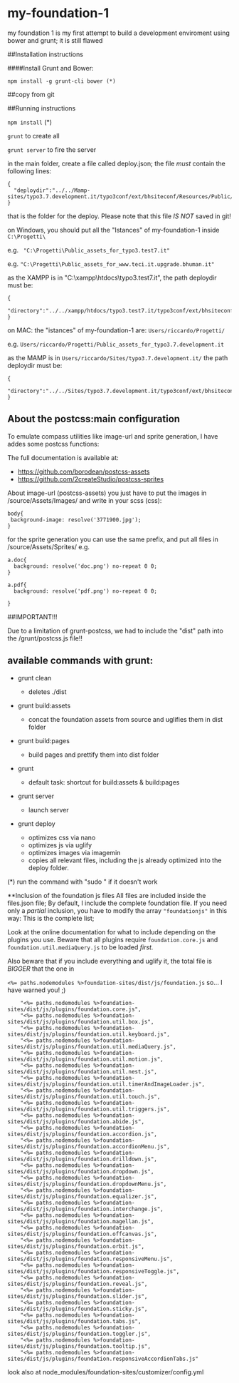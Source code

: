 # my-foundation-1
my foundation 1 is my first attempt to build a development enviroment using bower and grunt; it is still flawed

##Installation instructions 

####Install Grunt and Bower:  

`npm install -g grunt-cli bower (*)`




##copy from git


##Running instructions 

`npm install` (*)

`grunt` to create all

`grunt server` to fire the server


in the main folder, create a file called deploy.json; the file *must* contain the following lines:

```
{
  "deploydir":"../../Mamp-sites/typo3.7.development.it/typo3conf/ext/bhsiteconf/Resources/Public/"
}
```

that is the folder for the deploy. Please note that this file _IS NOT_ saved in git! 

on Windows, you should put all the "Istances" of my-foundation-1  inside `C:\Progetti\`
 
 e.g. ` "C:\Progetti\Public_assets_for_typo3.test7.it"`
 
 e.g. `"C:\Progetti\Public_assets_for_www.teci.it.upgrade.bhuman.it"`  
  
 as the XAMPP is in "C:\xampp\htdocs\typo3.test7.it", the path deploydir must be:

```
{
	"directory":"../../xampp/htdocs/typo3.test7.it/typo3conf/ext/bhsiteconf/Resources/Public/"
}
```

on MAC:  the "istances" of my-foundation-1 are: `Users/riccardo/Progetti/`

e.g. `Users/riccardo/Progetti/Public_assets_for_typo3.7.development.it`

as the MAMP is in  `Users/riccardo/Sites/typo3.7.development.it/` the path deploydir must be:
```
{
	"directory":"../../Sites/typo3.7.development.it/typo3conf/ext/bhsiteconf/Resources/Public/"
}
```

## About the postcss:main configuration

To emulate compass utilities like image-url and sprite generation, I have addes some postcss functions:

The full documentation is available at:

- https://github.com/borodean/postcss-assets
- https://github.com/2createStudio/postcss-sprites

About image-url (postcss-assets) you just have to put the images in /source/Assets/Images/ and write in your scss (css):


```
body{
 background-image: resolve('3771900.jpg');
}
```

for the sprite generation you can use the same prefix, and put all files in /source/Assets/Sprites/ e.g.

```
a.doc{
  background: resolve('doc.png') no-repeat 0 0;
}

a.pdf{
  background: resolve('pdf.png') no-repeat 0 0;

}
```
##IMPORTANT!!! 

Due to a limitation of grunt-postcss, we had to include the "dist" path into the /grunt/postcss.js file!!

## available commands with grunt:

- grunt clean
	- deletes ./dist

- grunt build:assets
	- 	concat the foundation assets from source and uglifies them in dist folder
- grunt build:pages
	- build pages and prettify them into dist folder
- grunt
	- default task: shortcut for build:assets & build:pages

- grunt server
	- launch server

- grunt deploy
	- optimizes css via nano 
  - optimizes js via uglify
  - optimizes images via imagemin
  - copies all relevant files, including the js already optimized into the deploy folder.	



(*) run the command with "sudo " if it doesn't work



**Inclusion of the foundation js files
All files are included inside the files.json file;
By default, I include the complete foundation file. If you need only a _partial_ inclusion, you have to modify the array `"foundationjs"` in this way:
This is the complete list;

Look at the online documentation for what to include depending on the plugins you use.
Beware that all plugins require `foundation.core.js` and `foundation.util.mediaQuery.js` to be loaded _first._

Also beware that if you include everything and uglify it, the total file is _BIGGER_ that the one in 

`<%= paths.nodemodules %>foundation-sites/dist/js/foundation.js` so... I have warned you! ;)

```
    "<%= paths.nodemodules %>foundation-sites/dist/js/plugins/foundation.core.js",    
    "<%= paths.nodemodules %>foundation-sites/dist/js/plugins/foundation.util.box.js",
    "<%= paths.nodemodules %>foundation-sites/dist/js/plugins/foundation.util.keyboard.js",
    "<%= paths.nodemodules %>foundation-sites/dist/js/plugins/foundation.util.mediaQuery.js",      
    "<%= paths.nodemodules %>foundation-sites/dist/js/plugins/foundation.util.motion.js",        
    "<%= paths.nodemodules %>foundation-sites/dist/js/plugins/foundation.util.nest.js",   
    "<%= paths.nodemodules %>foundation-sites/dist/js/plugins/foundation.util.timerAndImageLoader.js",
    "<%= paths.nodemodules %>foundation-sites/dist/js/plugins/foundation.util.touch.js",
    "<%= paths.nodemodules %>foundation-sites/dist/js/plugins/foundation.util.triggers.js",               
    "<%= paths.nodemodules %>foundation-sites/dist/js/plugins/foundation.abide.js",
    "<%= paths.nodemodules %>foundation-sites/dist/js/plugins/foundation.accordion.js",
    "<%= paths.nodemodules %>foundation-sites/dist/js/plugins/foundation.accordionMenu.js",    
    "<%= paths.nodemodules %>foundation-sites/dist/js/plugins/foundation.drilldown.js",
    "<%= paths.nodemodules %>foundation-sites/dist/js/plugins/foundation.dropdown.js",
    "<%= paths.nodemodules %>foundation-sites/dist/js/plugins/foundation.dropdownMenu.js",    
    "<%= paths.nodemodules %>foundation-sites/dist/js/plugins/foundation.equalizer.js",
    "<%= paths.nodemodules %>foundation-sites/dist/js/plugins/foundation.interchange.js",
    "<%= paths.nodemodules %>foundation-sites/dist/js/plugins/foundation.magellan.js",
    "<%= paths.nodemodules %>foundation-sites/dist/js/plugins/foundation.offcanvas.js",
    "<%= paths.nodemodules %>foundation-sites/dist/js/plugins/foundation.orbit.js",
    "<%= paths.nodemodules %>foundation-sites/dist/js/plugins/foundation.responsiveMenu.js",
    "<%= paths.nodemodules %>foundation-sites/dist/js/plugins/foundation.responsiveToggle.js",
    "<%= paths.nodemodules %>foundation-sites/dist/js/plugins/foundation.reveal.js",
    "<%= paths.nodemodules %>foundation-sites/dist/js/plugins/foundation.slider.js",
    "<%= paths.nodemodules %>foundation-sites/dist/js/plugins/foundation.sticky.js",    
    "<%= paths.nodemodules %>foundation-sites/dist/js/plugins/foundation.tabs.js",
    "<%= paths.nodemodules %>foundation-sites/dist/js/plugins/foundation.toggler.js",   
    "<%= paths.nodemodules %>foundation-sites/dist/js/plugins/foundation.tooltip.js",
    "<%= paths.nodemodules %>foundation-sites/dist/js/plugins/foundation.responsiveAccordionTabs.js"
```

look also at node_modules/foundation-sites/customizer/config.yml

